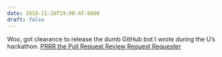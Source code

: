 ```yaml
---
date: 2018-11-28T19:00:47-0600
draft: false
---
```




Woo, got clearance to release the dumb GitHub bot I wrote during the U’s hackathon. [PRRR the Pull Request Review Request Requester](https://github.com/umn-asr/prrr)



